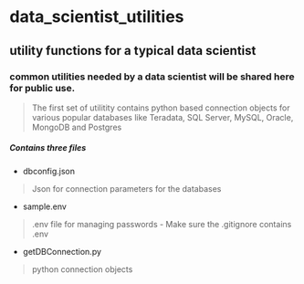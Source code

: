 # data_scientist_utilities
## utility functions for a typical data scientist

### common utilities needed by a data scientist will be shared here for public use.

> The first set of utilitity contains python based connection objects for various popular databases like Teradata, SQL Server, MySQL, Oracle, MongoDB and Postgres

##### Contains three files

- dbconfig.json 
> Json for connection parameters for the databases
- sample.env
> .env file for managing passwords - Make sure the .gitignore contains .env 
- getDBConnection.py
> python connection objects 
